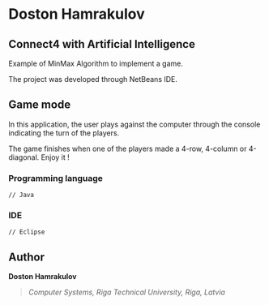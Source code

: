 # Doston Hamrakulov

## Connect4 with Artificial Intelligence
Example of MinMax Algorithm to implement a game.

The project was developed through NetBeans IDE.

## Game mode
In this application, the user plays against the computer through the console indicating the turn of the players.

The game finishes when one of the players made a 4-row, 4-column or 4-diagonal. Enjoy it !

### Programming language
```[java]
// Java 
```

### IDE
```[eclipse]
// Eclipse
```

## Author
**Doston Hamrakulov**
>*Computer Systems, Riga Technical University, Riga, Latvia*


